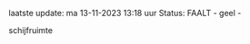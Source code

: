 laatste update: 
ma 13-11-2023 13:18   uur 
Status: FAALT - geel - 
<div class="service Y">schijfruimte</div>